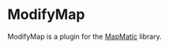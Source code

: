 # ModifyMap
ModifyMap is a plugin for the [MapMatic](https://github.com/dfortin00/MapMatic) library.